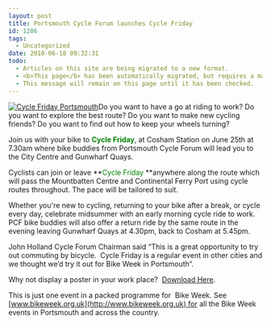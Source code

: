 ```yaml
---
layout: post
title: Portsmouth Cycle Forum launches Cycle Friday
id: 1206
tags:
  - Uncategorized
date: 2010-06-18 09:32:31
todo:
  - Articles on this site are being migrated to a new format.
  - <b>This page</b> has been automatically migrated, but requires a manual check-&amp;-tune to ensure the format and links all work as expected.
  - This message will remain on this page until it has been checked.
---
```


[](http://www.pompeybug.co.uk/?attachment_id=1209)[![](http://www.pompeybug.co.uk/wp-content/uploads/2010/06/Cycle-Friday-Portsmouth1-150x150.jpg "Cycle Friday Portsmouth")](http://www.pompeybug.co.uk/2010/06/portsmouth-cycle-forum-launches-cycle-friday/cycle-friday-portsmouth-2/)Do you want to have a go at riding to work? Do you want to explore the best route? Do you want to make new cycling friends? Do you want to find out how to keep your wheels turning?

Join us with your bike to <span style="color: #333300;">**<span style="color: #008000;">Cycle Friday</span>**</span>, at Cosham Station on June 25th at 7.30am where bike buddies from Portsmouth Cycle Forum will lead you to the City Centre and Gunwharf Quays.

Cyclists can join or leave **<span style="color: #008000;">Cycle Friday</span> **anywhere along the route which will pass the Mountbatten Centre and Continental Ferry Port using cycle routes throughout. The pace will be tailored to suit.

Whether you're new to cycling, returning to your bike after a break, or cycle every day, celebrate midsummer with an early morning cycle ride to work. PCF bike buddies will also offer a return ride by the same route in the evening leaving Gunwharf Quays at 4.30pm, back to Cosham at 5.45pm.

John Holland Cycle Forum Chairman said “This is a great opportunity to try out commuting by bicycle.  Cycle Friday is a regular event in other cities and we thought we’d try it out for Bike Week in Portsmouth“.

Why not display a poster in your work place?  [Download Here](http://www.pompeybug.co.uk/2010/06/portsmouth-cycle-forum-launches-cycle-friday/cycle-friday-poster-a4/).

This is just one event in a packed programme for  Bike Week. See [](http://www.pompeybug.co.uk/?attachment_id=1209)[www.bikeweek.org.uk](http://www.bikeweek.org.uk) for all the Bike Week events in Portsmouth and across the country.